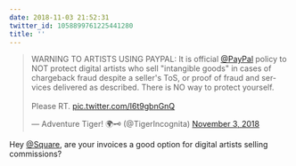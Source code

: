 ```yaml
---
date: 2018-11-03 21:52:31
twitter_id: 1058899761225441280
title: ''
---
```


<blockquote class="twitter-tweet"><p lang="en" dir="ltr">WARNING TO ARTISTS USING PAYPAL: It is official <a href="https://twitter.com/PayPal?ref_src=twsrc%5Etfw">@PayPal</a> policy to NOT protect digital artists who sell &quot;intangible goods&quot; in cases of chargeback fraud despite a seller&#39;s ToS, or proof of fraud and services delivered as described. There is NO way to protect yourself. <br><br>Please RT. <a href="https://t.co/I6t9gbnGnQ">pic.twitter.com/I6t9gbnGnQ</a></p>&mdash; Adventure Tiger! 🌍🗝️ (@TigerIncognita) <a href="https://twitter.com/TigerIncognita/status/1058544296138174464?ref_src=twsrc%5Etfw">November 3, 2018</a></blockquote>
<script async src="https://platform.twitter.com/widgets.js" charset="utf-8"></script>

Hey [@Square](https://twitter.com/Square), are your invoices a good option for digital artists selling commissions?
